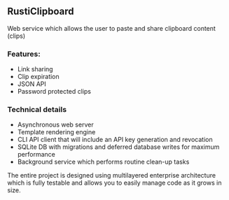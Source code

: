 ## RustiClipboard
Web service which allows the user to paste and share clipboard content (clips)

### Features:
* Link sharing
* Clip expiration
* JSON API
* Password protected clips

### Technical details
* Asynchronous web server
* Template rendering engine
* CLI API client that will include an API key generation and revocation
* SQLite DB with migrations and deferred database writes for maximum performance
* Background service which performs routine clean-up tasks

The entire project is designed using multilayered enterprise architecture which is fully testable and allows you to easily manage code as it grows in size. 
